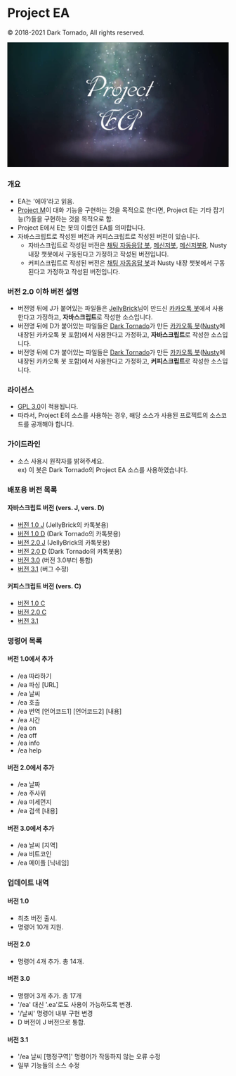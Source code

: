 # Project EA

© 2018-2021 Dark Tornado, All rights reserved.

<img src="https://raw.githubusercontent.com/DarkTornado/ProjectE/master/PojectEA.png"><br>

### 개요
 - EA는 '에아'라고 읽음.
 - [Project M](https://github.com/DarkTornado/ProjectM)이 대화 기능을 구현하는 것을 목적으로 한다면, Project E는 기타 잡기능(?)들을 구현하는 것을 목적으로 함.
 - Project E에서 E는 봇의 이름인 EA를 의미합니다.
 - 자바스크립트로 작성된 버전과 커피스크립트로 작성된 버전이 있습니다.
   - 자바스크립트로 작성된 버전은 [채팅 자동응답 봇](https://play.google.com/store/apps/details?id=com.darktornado.chatbot), [메신저봇](https://play.google.com/store/apps/details?id=com.xfl.kakaotalkbot), [메신저봇R](https://play.google.com/store/apps/details?id=com.xfl.msgbot), Nusty 내장 챗봇에서 구동된다고 가정하고 작성된 버전입니다.
   - 커피스크립트로 작성된 버전은 [채팅 자동응답 봇](https://play.google.com/store/apps/details?id=com.darktornado.chatbot)과 Nusty 내장 챗봇에서 구동된다고 가정하고 작성된 버전입니다.
 
 ### 버전 2.0 이하 버전 설명
 - 버전명 뒤에 J가 붙어있는 파일들은 [JellyBrick](https://github.com/JellyBrick)님이 만드신 [카카오톡 봇](https://play.google.com/store/apps/details?id=be.zvz.newskbot)에서 사용한다고 가정하고, <b>자바스크립트</b>로 작성한 소스입니다.
 - 버전명 뒤에 D가 붙어있는 파일들은 [Dark Tornado](https://github.com/DarkTornado)가 만든 [카카오톡 봇](https://play.google.com/store/apps/details?id=com.darktornado.kakaobot)([Nusty](https://play.google.com/store/apps/details?id=com.darktornado.nusty)에 내장된 카카오톡 봇 포함)에서 사용한다고 가정하고, <b>자바스크립트</b>로 작성한 소스입니다.
 - 버전명 뒤에 C가 붙어있는 파일들은 [Dark Tornado](https://github.com/DarkTornado)가 만든 [카카오톡 봇](https://play.google.com/store/apps/details?id=com.darktornado.kakaobot)([Nusty](https://play.google.com/store/apps/details?id=com.darktornado.nusty)에 내장된 카카오톡 봇 포함)에서 사용한다고 가정하고, <b>커피스크립트</b>로 작성한 소스입니다.

### 라이선스
 - [GPL 3.0](http://www.gnu.org/licenses/gpl-3.0.html)이 적용됩니다.
 - 따라서, Project E의 소스를 사용하는 경우, 해당 소스가 사용된 프로젝트의 소스코드를 공개해야 합니다.

### 가이드라인
* 소스 사용시 원작자를 밝혀주세요.<br>
 ex) 이 봇은 Dark Tornado의 Project EA 소스를 사용하였습니다.

### 배포용 버전 목록

#### 자바스크립트 버전 (vers. J, vers. D)
- [버전 1.0 J](Project%20EA%201.0%20J.js) (JellyBrick의 카톡봇용)
- [버전 1.0 D](Project%20EA%201.0%20D.js) (Dark Tornado의 카톡봇용)
- [버전 2.0 J](Project%20EA%202.0%20J.js) (JellyBrick의 카톡봇용)
- [버전 2.0 D](Project%20EA%202.0%20D.js) (Dark Tornado의 카톡봇용)
- [버전 3.0](Project%20EA%203.0.js) (버전 3.0부터 통합)
- [버전 3.1](Project%20EA%203.1.js) (버그 수정)

#### 커피스크립트 버전 (vers. C)
- [버전 1.0 C](Project%20EA%201.0%20C.coffee)
- [버전 2.0 C](Project%20EA%202.0%20C.coffee)
- [버전 3.1](Project%20EA%203.1.coffee)

### 명령어 목록
#### 버전 1.0에서 추가
 - /ea 따라하기
 - /ea 파싱 \[URL\]
 - /ea 날씨
 - /ea 호출
 - /ea 번역 \[언어코드1\] \[언어코드2\] \[내용\]
 - /ea 시간
 - /ea on
 - /ea off
 - /ea info
 - /ea help
 
#### 버전 2.0에서 추가
 - /ea 날짜
 - /ea 주사위
 - /ea 미세먼지
 - /ea 검색 \[내용\]

#### 버전 3.0에서 추가
 - /ea 날씨 \[지역\]
 - /ea 비트코인
 - /ea 메이플 \[닉네임\]
 
### 업데이트 내역
#### 버전 1.0
 - 최초 버전 출시.
 - 명령어 10개 지원.
 
#### 버전 2.0
 - 명령어 4개 추가. 총 14개.

#### 버전 3.0
 - 명령어 3개 추가. 총 17개
 - '/ea' 대신 '.ea'로도 사용이 가능하도록 변경.
 - '/날씨' 명령어 내부 구현 변경
 - D 버전이 J 버전으로 통합.

#### 버전 3.1
 - '/ea 날씨 \[행정구역\]' 명령어가 작동하지 않는 오류 수정
 - 일부 기능들의 소스 수정
